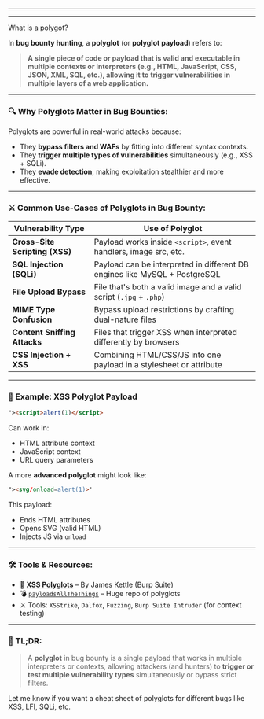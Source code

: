 


---
---

What is a polygot?


In **bug bounty hunting**, a **polyglot** (or **polyglot payload**) refers to:

> **A single piece of code or payload that is valid and executable in multiple contexts or interpreters (e.g., HTML, JavaScript, CSS, JSON, XML, SQL, etc.), allowing it to trigger vulnerabilities in multiple layers of a web application.**

---

### 🔍 Why Polyglots Matter in Bug Bounties:

Polyglots are powerful in real-world attacks because:

- They **bypass filters and WAFs** by fitting into different syntax contexts.
- They **trigger multiple types of vulnerabilities** simultaneously (e.g., XSS + SQLi).
- They **evade detection**, making exploitation stealthier and more effective.

---

### ⚔️ Common Use-Cases of Polyglots in Bug Bounty:

|Vulnerability Type|Use of Polyglot|
|---|---|
|**Cross-Site Scripting (XSS)**|Payload works inside `<script>`, event handlers, image src, etc.|
|**SQL Injection (SQLi)**|Payload can be interpreted in different DB engines like MySQL + PostgreSQL|
|**File Upload Bypass**|File that's both a valid image and a valid script (`.jpg` + `.php`)|
|**MIME Type Confusion**|Bypass upload restrictions by crafting dual-nature files|
|**Content Sniffing Attacks**|Files that trigger XSS when interpreted differently by browsers|
|**CSS Injection + XSS**|Combining HTML/CSS/JS into one payload in a stylesheet or attribute|

---

### 🧪 Example: XSS Polyglot Payload

```html
"><script>alert(1)</script>
```

Can work in:

- HTML attribute context
- JavaScript context
- URL query parameters

A more **advanced polyglot** might look like:

```html
"><svg/onload=alert(1)>'
```

This payload:

- Ends HTML attributes
- Opens SVG (valid HTML)
- Injects JS via `onload`

---

### 🛠 Tools & Resources:

- 🔧 [**XSS Polyglots**](https://portswigger.net/research/the-art-of-xss) – By James Kettle (Burp Suite)
- 💣 [`payloadsAllTheThings`](https://github.com/swisskyrepo/PayloadsAllTheThings) – Huge repo of polyglots
- ⚔️ Tools: `XSStrike`, `Dalfox`, `Fuzzing`, `Burp Suite Intruder` (for context testing)

---

### 🧠 TL;DR:

> A **polyglot** in bug bounty is a single payload that works in multiple interpreters or contexts, allowing attackers (and hunters) to **trigger or test multiple vulnerability types** simultaneously or bypass strict filters.

Let me know if you want a cheat sheet of polyglots for different bugs like XSS, LFI, SQLi, etc.